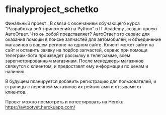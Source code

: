 # finalyproject_schetko
Финальный проект .
В связи с окончанием обучающего курса "Разработка веб-приложений на Python" в IT Academy ,создан проект АвтоОтвет.
Что он собой представляет? АвтоОтвет это сервис для оказания помощи в поиске запчастей для автомобилей,
и объединение магазинов в вашем регионе на одном сайте. 
Клиент может зайти на сайт и оставить заявку на подбор запчастей, сервис при помощи телеграм-бота произведет рассылку
в телеграмме, всем зарегистрированным магазинам. После менеджеры магазинов свяжутся с клиентом, и предоставят ему информации по ценам и наличию.

В будущем планируется добавить регистрацию для пользователей, и страницы с перечнем магазинов их рейтингами и отзывами от клиентов.

Проект можно посмотреть и потестировать на Heroku  https://avtootvet.herokuapp.com/
